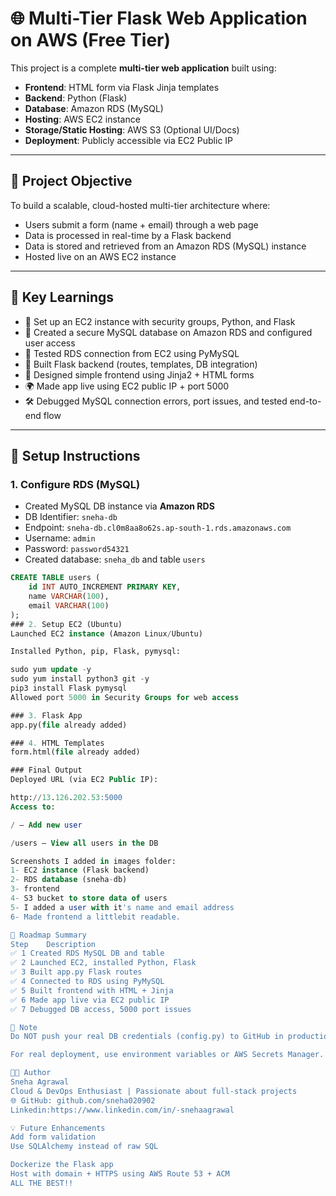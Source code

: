 # 🌐 Multi-Tier Flask Web Application on AWS (Free Tier)

This project is a complete **multi-tier web application** built using:

- **Frontend**: HTML form via Flask Jinja templates
- **Backend**: Python (Flask)
- **Database**: Amazon RDS (MySQL)
- **Hosting**: AWS EC2 instance
- **Storage/Static Hosting**: AWS S3 (Optional UI/Docs)
- **Deployment**: Publicly accessible via EC2 Public IP

---

## 🚀 Project Objective

To build a scalable, cloud-hosted multi-tier architecture where:
- Users submit a form (name + email) through a web page
- Data is processed in real-time by a Flask backend
- Data is stored and retrieved from an Amazon RDS (MySQL) instance
- Hosted live on an AWS EC2 instance

---

## 🧠 Key Learnings

- 🔧 Set up an EC2 instance with security groups, Python, and Flask
- 🔐 Created a secure MySQL database on Amazon RDS and configured user access
- 🧪 Tested RDS connection from EC2 using PyMySQL
- 🧱 Built Flask backend (routes, templates, DB integration)
- 🎨 Designed simple frontend using Jinja2 + HTML forms
- 🌍 Made app live using EC2 public IP + port 5000
- 🛠️ Debugged MySQL connection errors, port issues, and tested end-to-end flow

---

## 🔧 Setup Instructions

### 1. Configure RDS (MySQL)

- Created MySQL DB instance via **Amazon RDS**
- DB Identifier: `sneha-db`
- Endpoint: `sneha-db.cl0m8aa8o62s.ap-south-1.rds.amazonaws.com`
- Username: `admin`
- Password: `password54321`
- Created database: `sneha_db` and table `users`

```sql
CREATE TABLE users (
    id INT AUTO_INCREMENT PRIMARY KEY,
    name VARCHAR(100),
    email VARCHAR(100)
);
### 2. Setup EC2 (Ubuntu)
Launched EC2 instance (Amazon Linux/Ubuntu)

Installed Python, pip, Flask, pymysql:

sudo yum update -y
sudo yum install python3 git -y
pip3 install Flask pymysql
Allowed port 5000 in Security Groups for web access

### 3. Flask App
app.py(file already added)

### 4. HTML Templates
form.html(file already added)

### Final Output
Deployed URL (via EC2 Public IP):

http://13.126.202.53:5000
Access to:

/ — Add new user

/users — View all users in the DB

Screenshots I added in images folder:
1- EC2 instance (Flask backend)
2- RDS database (sneha-db)
3- frontend
4- S3 bucket to store data of users
5- I added a user with it's name and email address
6- Made frontend a littlebit readable.

🧭 Roadmap Summary
Step	Description
✅ 1	Created RDS MySQL DB and table
✅ 2	Launched EC2, installed Python, Flask
✅ 3	Built app.py Flask routes
✅ 4	Connected to RDS using PyMySQL
✅ 5	Built frontend with HTML + Jinja
✅ 6	Made app live via EC2 public IP
✅ 7	Debugged DB access, 5000 port issues

🔐 Note
Do NOT push your real DB credentials (config.py) to GitHub in production.

For real deployment, use environment variables or AWS Secrets Manager.

👩‍💻 Author
Sneha Agrawal
Cloud & DevOps Enthusiast | Passionate about full-stack projects
🌐 GitHub: github.com/sneha020902
Linkedin:https://www.linkedin.com/in/-snehaagrawal

💡 Future Enhancements
Add form validation
Use SQLAlchemy instead of raw SQL

Dockerize the Flask app
Host with domain + HTTPS using AWS Route 53 + ACM
ALL THE BEST!!
